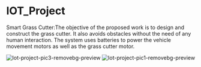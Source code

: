 # IOT_Project
Smart Grass Cutter:The objective of the proposed work is to design and construct the grass cutter. 
It also avoids obstacles without the need of any human interaction. 
The system uses batteries to power the vehicle movement motors as well as the grass cutter motor. 

![Iot-project-pic3-removebg-preview](https://user-images.githubusercontent.com/61556757/94682397-8213e980-0342-11eb-9538-4c14efd285d0.png)
![Iot-project-pic1-removebg-preview](https://user-images.githubusercontent.com/61556757/94682386-7fb18f80-0342-11eb-9a33-66b8a417b3f7.png)
